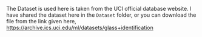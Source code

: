 The Dataset is used here is taken from the UCI official database website. I have shared the dataset here in the `Dataset` folder, or you can download the file from the link given here, https://archive.ics.uci.edu/ml/datasets/glass+identification
